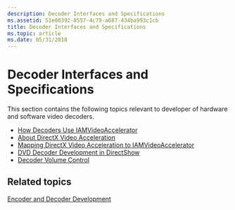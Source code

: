 ```yaml
---
description: Decoder Interfaces and Specifications
ms.assetid: 51e00392-8557-4c79-a687-434ba993c1cb
title: Decoder Interfaces and Specifications
ms.topic: article
ms.date: 05/31/2018
---
```


# Decoder Interfaces and Specifications

This section contains the following topics relevant to developer of hardware and software video decoders.

-   [How Decoders Use IAMVideoAccelerator](how-decoders-use-iamvideoaccelerator.md)
-   [About DirectX Video Acceleration](about-directx-video-acceleration.md)
-   [Mapping DirectX Video Acceleration to IAMVideoAccelerator](mapping-directx-video-acceleration-to-iamvideoaccelerator.md)
-   [DVD Decoder Development in DirectShow](dvd-decoder-development-in-directshow.md)
-   [Decoder Volume Control](decoder-volume-control.md)

## Related topics

<dl> <dt>

[Encoder and Decoder Development](encoder-and-decoder-development.md)
</dt> </dl>

 

 



